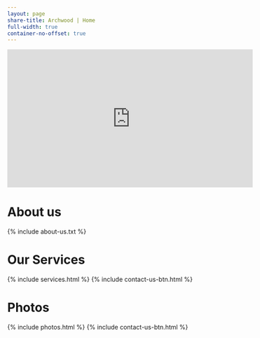```yaml
---
layout: page
share-title: Archwood | Home
full-width: true
container-no-offset: true
---
```

<div class="videoWrapper container-fluid col">
    <iframe
      width="560" height="315"
      src="https://www.youtube.com/embed/5BWrpuD0R68?si=4CHjFL807_tVc8pu&amp;autoplay=1;controls=0;mute=1"
      title="" frameborder="0" 
      allow="accelerometer; autoplay; encrypted-media; gyroscope; picture-in-picture" allowfullscreen></iframe>
</div>


<div class="container-lg col-lg-10 offset-lg-1" markdown="1">

# About us
{% include about-us.txt %} 

# Our Services
{% include services.html %}
{% include contact-us-btn.html %}

# Photos
{% include photos.html %}
{% include contact-us-btn.html %}
</div>